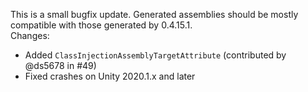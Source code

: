 This is a small bugfix update. Generated assemblies should be mostly compatible with those generated by 0.4.15.1.   
Changes:
 * Added `ClassInjectionAssemblyTargetAttribute` (contributed by @ds5678 in #49)
 * Fixed crashes on Unity 2020.1.x and later
 